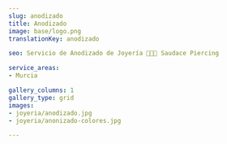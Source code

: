 ```yaml
---
slug: anodizado
title: Anodizado
image: base/logo.png
translationKey: anodizado

seo: Servicio de Anodizado de Joyería 🧷👂🏻 Saudace Piercing

service_areas:
- Murcia

gallery_columns: 1
gallery_type: grid
images:
- joyeria/anodizado.jpg
- joyeria/anonizado-colores.jpg

---
```

